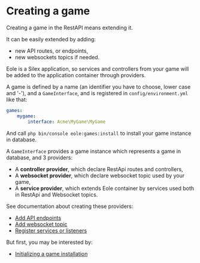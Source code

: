 # Creating a game

Creating a game in the RestAPI means extending it.

It can be easily extended by adding:

- new API routes, or endpoints,
- new websockets topics if needed.

Eole is a Silex application, so services and controllers from your game
will be added to the application container through providers.

A game is defined by a name (an identifier you have to choose, lower case and '-'),
and a `GameInterface`, and is registered in `config/environment.yml` like that:

``` yaml
games:
    mygame:
        interface: Acme\MyGame\MyGame
```

And call `php bin/console eole:games:install` to install your game instance in database.

A `GameInterface` provides a game instance which represents a game in database,
and 3 providers:

 - A **controller provider**, which declare RestApi routes and controllers,
 - A **websocket provider**, which declare websocket topic used by your game,
 - A **service provider**, which extends Eole container by services used both in RestApi and Websocket topics.

See documentation about creating these providers:

 - [Add API endpoints](controller-provider.md)
 - [Add websocket topic](websocket-provider.md)
 - [Register services or listeners](service-provider.md)

But first, you may be interested by:

 - [Initializing a game installation](init-game.md)
